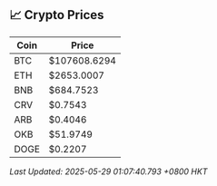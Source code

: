 ## 📈 Crypto Prices

| Coin | Price |
| ---- | ----- |
| BTC | $107608.6294 |
| ETH | $2653.0007 |
| BNB | $684.7523 |
| CRV | $0.7543 |
| ARB | $0.4046 |
| OKB | $51.9749 |
| DOGE | $0.2207 |

_Last Updated: 2025-05-29 01:07:40.793 +0800 HKT_